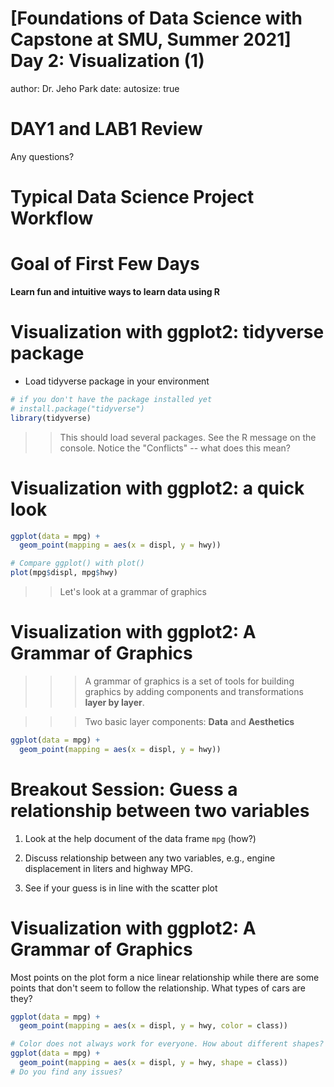 [Foundations of Data Science with Capstone at SMU, Summer 2021]
Day 2: Visualization (1)
========================================================
author: Dr. Jeho Park
date: 
autosize: true



DAY1 and LAB1 Review
========================================================

Any questions?


Typical Data Science Project Workflow
===================



Goal of First Few Days
====================
__Learn fun and intuitive ways to learn data using R__

Visualization with ggplot2: tidyverse package
======================
* Load tidyverse package in your environment

```r
# if you don't have the package installed yet
# install.package("tidyverse")
library(tidyverse)
```
>> This should load several packages. See the R message on the console. Notice the "Conflicts" -- what does this mean?

Visualization with ggplot2: a quick look
======================

```r
ggplot(data = mpg) +
  geom_point(mapping = aes(x = displ, y = hwy))
```


```r
# Compare ggplot() with plot()
plot(mpg$displ, mpg$hwy)
```

>> Let's look at a grammar of graphics

Visualization with ggplot2: A Grammar of Graphics
=======================

>>> A grammar of graphics is a set of tools for building graphics by adding components and transformations __layer by layer__.
  
>>> Two basic layer components: __Data__ and __Aesthetics__


```r
ggplot(data = mpg) +  
  geom_point(mapping = aes(x = displ, y = hwy)) 
```

Breakout Session: Guess a relationship between two variables
=======================
1. Look at the help document of the data frame `mpg` (how?)


2. Discuss relationship between any two variables, e.g., engine displacement in liters and highway MPG.

3. See if your guess is in line with the scatter plot


Visualization with ggplot2: A Grammar of Graphics
=======================
Most points on the plot form a nice linear relationship while there are some points that don't seem to follow the relationship. What types of cars are they? 


```r
ggplot(data = mpg) +  
  geom_point(mapping = aes(x = displ, y = hwy, color = class)) 
```


```r
# Color does not always work for everyone. How about different shapes?
ggplot(data = mpg) +  
  geom_point(mapping = aes(x = displ, y = hwy, shape = class)) 
# Do you find any issues?
```

